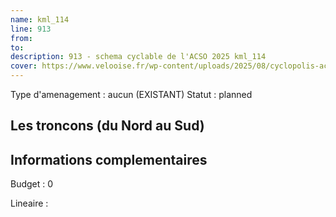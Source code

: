 ```yaml
---
name: kml_114 
line: 913
from: 
to:  
description: 913 - schema cyclable de l'ACSO 2025 kml_114 
cover: https://www.velooise.fr/wp-content/uploads/2025/08/cyclopolis-acso-913.jpg
---
```

Type d'amenagement : aucun (EXISTANT)
Statut : planned
## Les troncons (du Nord au Sud)

## Informations complementaires

Budget  : 0 

Lineaire :

